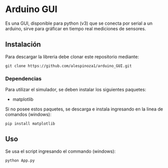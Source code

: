# Arduino GUI

Es una GUI, disponible para python (v3) que se conecta por serial a un arduino, sirve para gráficar
en tiempo real mediciones de sensores.

## Instalación
Para descargar la libreria debe clonar este repositorio mediante:
```
git clone https://github.com/alespinoza1/arduino_GUI.git
```

### Dependencias
Para utilizar el simulador, se deben instalar los siguientes paquetes:

* matplotlib

Si no posee estos paquetes, se descarga e instala ingresando en la linea de comandos (windows):
```
pip install matplotlib
```

## Uso
Se usa el script ingresando el commando (windows):
```
python App.py
``` 
